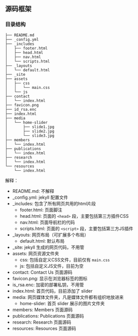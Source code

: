 ## 源码框架

### 目录结构

```
├── README.md
├── _config.yml
├── _includes
│   ├── footer.html
│   ├── head.html
│   ├── nav.html
│   └── scripts.html
├── _layouts
│   └── default.html
├── _site
├── assets
│   ├── css
│   │   └── main.css
│   └── js
├── contact
│   └── index.html
├── favicon.png
├── id_rsa.enc
├── index.html
├── media
│   └── home-slider
│       ├── slide1.jpg
│       ├── slide2.jpg
│       └── slide3.jpg
├── members
│   └── index.html
├── publications
│   └── index.html
├── research
│   └── index.html
└── resources
    └── index.html
```

解释：

- README.md: 不解释
- _config.yml: jekyll 配置文件
- _includes: 包含了所有网页共用的html片段
    - footer.html: 页面脚注
    - head.html: 页面的 `<head>` 段，主要包括第三方插件CSS
    - nav.html: 页面导航栏的代码
    - scripts.html: 页面的 `<script>` 段，主要包括第三方JS插件
- _layouts: 网页布局（可扩展多个布局）
    - default.html: 默认布局
- _site: jekyll 生成的网页代码，不用管
- assets: 网页资源文件夹
    - css: 包括自定义CSS文件，目前仅有 `main.css`
    - js: 包括自定义JS文件，目前为空
- contact: Contact Us 页面源码
- favicon.png: 显示在浏览器标签的图标
- is_rsa.enc: 加密的部署私钥，不用管
- index.html: 首页代码，目前添加了 slider
- media: 网页媒体文件夹，凡是媒体文件都有组织地放进来
    - home-slider: 首页 slider 展示的图片文件夹
- members: Members 页面源码
- publications: Publications 页面源码
- research: Research 页面源码
- resources: Resources 页面源码

